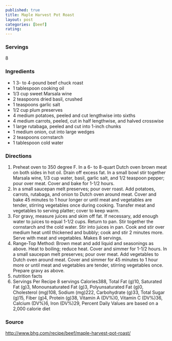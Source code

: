 ```yaml
---
published: true
title: Maple Harvest Pot Roast
layout: post
categories: [beef]
rating: 
---
```

### Servings
8

### Ingredients
- 1  3- to 4-pound  beef chuck roast
- 1  tablespoon  cooking oil
- 1/3  cup  sweet Marsala wine
- 2  teaspoons  dried basil, crushed
- 1  teaspoons  garlic salt
- 1/2  cup  plum preserves
- 4  medium  potatoes, peeled and cut lengthwise into sixths
- 4  medium  carrots, peeled, cut in half lengthwise, and halved crosswise
- 1  large  rutabaga, peeled and cut into 1-inch chunks
- 1  medium  onion, cut into large wedges
- 2  teaspoons  cornstarch
- 1  tablespoon  cold water

### Directions
1. Preheat oven to 350 degree F. In a 6- to 8-quart Dutch oven brown meat on both sides in hot oil. Drain off excess fat. In a small bowl stir together Marsala wine, 1/3 cup water, basil, garlic salt, and 1/2 teaspoon pepper; pour over meat. Cover and bake for 1-1/2 hours.
2. In a small saucepan melt preserves; pour over roast. Add potatoes, carrots, rutabaga, and onion to Dutch oven around meat. Cover and bake 45 minutes to 1 hour longer or until meat and vegetables are tender, stirring vegetables once during cooking. Transfer meat and vegetables to serving platter; cover to keep warm.
3. For gravy, measure juices and skim off fat. If necessary, add enough water to juices to equal 1-1/2 cups. Return to pan. Stir together the cornstarch and the cold water. Stir into juices in pan. Cook and stir over medium heat until thickened and bubbly; cook and stir 2 minutes more. Serve with meat and vegetables. Makes 8 servings.
4. Range-Top Method: Brown meat and add liquid and seasonings as above. Heat to boiling; reduce heat. Cover and simmer for 1-1/2 hours. In a small saucepan melt preserves; pour over meat. Add vegetables to Dutch oven around meat. Cover and simmer for 45 minutes to 1 hour more or until meat and vegetables are tender, stirring vegetables once. Prepare gravy as above.
5. nutrition facts
6. Servings Per Recipe 8 servings Calories388, Total Fat (g)10, Saturated Fat (g)3, Monounsaturated Fat (g)3, Polyunsaturated Fat (g)0, Cholesterol (mg)108, Sodium (mg)222, Carbohydrate (g)33, Total Sugar (g)15, Fiber (g)4, Protein (g)38, Vitamin A (DV%)0, Vitamin C (DV%)36, Calcium (DV%)6, Iron (DV%)29, Percent Daily Values are based on a 2,000 calorie diet

### Source
<a href="http://www.bhg.com/recipe/beef/maple-harvest-pot-roast/" target="new">http://www.bhg.com/recipe/beef/maple-harvest-pot-roast/</a>
